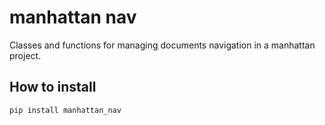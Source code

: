 manhattan nav
=============

Classes and functions for managing documents navigation in a manhattan project.

How to install
--------------

`pip install manhattan_nav`